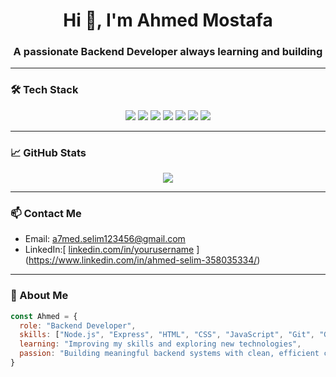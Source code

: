 <h1 align="center">Hi 👋, I'm Ahmed Mostafa</h1>
<h3 align="center">A passionate Backend Developer always learning and building</h3>

---

### 🛠️ Tech Stack

<p align="center">
  <img src="https://img.shields.io/badge/HTML5-E34F26?logo=html5&logoColor=white&style=for-the-badge" />
  <img src="https://img.shields.io/badge/CSS3-1572B6?logo=css3&logoColor=white&style=for-the-badge" />
  <img src="https://img.shields.io/badge/JavaScript-F7DF1E?logo=javascript&logoColor=black&style=for-the-badge" />
  <img src="https://img.shields.io/badge/Node.js-339933?logo=nodedotjs&logoColor=white&style=for-the-badge" />
  <img src="https://img.shields.io/badge/Express.js-000000?logo=express&logoColor=white&style=for-the-badge" />
  <img src="https://img.shields.io/badge/Git-F05032?logo=git&logoColor=white&style=for-the-badge" />
  <img src="https://img.shields.io/badge/GitHub-181717?logo=github&logoColor=white&style=for-the-badge" />
</p>

---

### 📈 GitHub Stats

<p align="center">
  <img src="https://github-readme-stats.vercel.app/api?username=YOUR_USERNAME&show_icons=true&theme=radical" />
</p>

---

### 📫 Contact Me
- Email: a7med.selim123456@gmail.com
- LinkedIn:[ [linkedin.com/in/yourusername](https://linkedin.com/in/yourusername)
](https://www.linkedin.com/in/ahmed-selim-358035334/)
---

### 🚀 About Me
```js
const Ahmed = {
  role: "Backend Developer",
  skills: ["Node.js", "Express", "HTML", "CSS", "JavaScript", "Git", "GitHub"],
  learning: "Improving my skills and exploring new technologies",
  passion: "Building meaningful backend systems with clean, efficient code"
}
